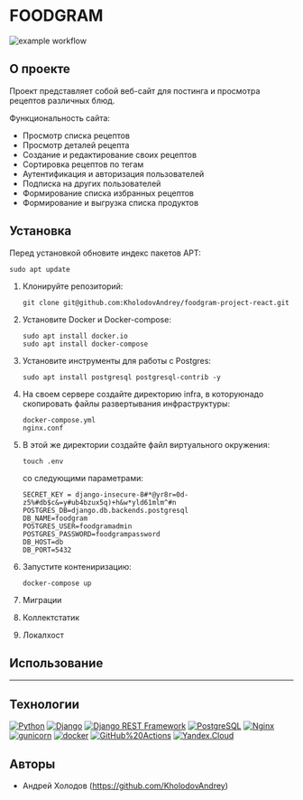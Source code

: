 # FOODGRAM
![example workflow](https://github.com/KholodovAndrey/foodgram-project-react/actions/workflows/foodgram_actions.yml/badge.svg)


## О проекте

Проект представляет собой веб-сайт для постинга и просмотра рецептов различных блюд.

Функциональность сайта:
- Просмотр списка рецептов
- Просмотр деталей рецепта
- Создание и редактирование своих рецептов
- Сортировка рецептов по тегам
- Аутентификация и авторизация пользователей
- Подписка на других пользователей
- Формирование списка избранных рецептов
- Формирование и выгрузка списка продуктов

## Установка
Перед установкой обновите индекс пакетов APT:
   ```
   sudo apt update
   ```

1. Клонируйте репозиторий:
   ```
   git clone git@github.com:KholodovAndrey/foodgram-project-react.git
   ```

2. Установите Docker и Docker-compose:
   ```
   sudo apt install docker.io
   sudo apt install docker-compose
   ```

3. Установите инструменты для работы с Postgres:
   ```
   sudo apt install postgresql postgresql-contrib -y
   ```

4. На своем сервере создайте директорию infra, в которуюнадо скопировать файлы развертывания инфраструктуры:

   ```
   docker-compose.yml
   nginx.conf
   ```

5. В этой же директории создайте файл виртуального окружения:

   ```
   touch .env
   ```
   со следующими параметрами:
   ```
   SECRET_KEY = django-insecure-8#*@yr8r=0d-z5%#db$c&=y#ub4bzux5q)+h&w*yld61mlm^#n
   POSTGRES_DB=django.db.backends.postgresql
   DB_NAME=foodgram
   POSTGRES_USER=foodgramadmin
   POSTGRES_PASSWORD=foodgrampassword
   DB_HOST=db
   DB_PORT=5432
   ```

5. Запустите контениризацию:

   ```
   docker-compose up
   ```
6. Миграции
7. Коллектстатик
8. Локалхост

## Использование

----------------------------------------------------------------

## Технологии

[![Python](https://img.shields.io/badge/-Python-464646?style=flat-square&logo=Python)](https://www.python.org/)
[![Django](https://img.shields.io/badge/-Django-464646?style=flat-square&logo=Django)](https://www.djangoproject.com/)
[![Django REST Framework](https://img.shields.io/badge/-Django%20REST%20Framework-464646?style=flat-square&logo=Django%20REST%20Framework)](https://www.django-rest-framework.org/)
[![PostgreSQL](https://img.shields.io/badge/-PostgreSQL-464646?style=flat-square&logo=PostgreSQL)](https://www.postgresql.org/)
[![Nginx](https://img.shields.io/badge/-NGINX-464646?style=flat-square&logo=NGINX)](https://nginx.org/ru/)
[![gunicorn](https://img.shields.io/badge/-gunicorn-464646?style=flat-square&logo=gunicorn)](https://gunicorn.org/)
[![docker](https://img.shields.io/badge/-Docker-464646?style=flat-square&logo=docker)](https://www.docker.com/)
[![GitHub%20Actions](https://img.shields.io/badge/-GitHub%20Actions-464646?style=flat-square&logo=GitHub%20actions)](https://github.com/features/actions)
[![Yandex.Cloud](https://img.shields.io/badge/-Yandex.Cloud-464646?style=flat-square&logo=Yandex.Cloud)](https://cloud.yandex.ru/)

## Авторы

- Андрей Холодов (https://github.com/KholodovAndrey)
